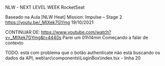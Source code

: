 NLW - NEXT LEVEL WEEK
RocketSeat

Baseado na Aula 
[NLW Heat] Mission: Impulse – Stage 2
https://youtu.be/_MIXek7GYmg
19/10/2021


CONTINUAR DE:
https://www.youtube.com/watch?v=_MIXek7GYmg&t=4440s
Parei um 01h14min
Começando a falar de contexto

TODO:
 está com problema que o botão authenticate não está buscando os dados da API, 
 web\src\components\LoginBox\index.tsx - linha 20


